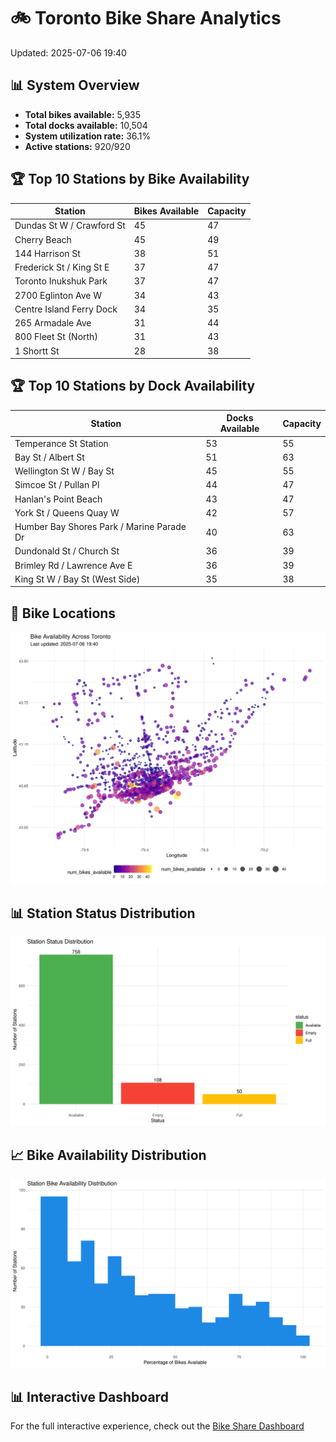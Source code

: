# 🚲 Toronto Bike Share Analytics

Updated: 2025-07-06 19:40

## 📊 System Overview
- **Total bikes available:** 5,935
- **Total docks available:** 10,504
- **System utilization rate:** 36.1%
- **Active stations:** 920/920

## 🏆 Top 10 Stations by Bike Availability
| Station | Bikes Available | Capacity |
| --- | --- | --- |
| Dundas St W / Crawford St | 45 | 47 |
| Cherry Beach | 45 | 49 |
| 144 Harrison St | 38 | 51 |
| Frederick St / King St E | 37 | 47 |
| Toronto Inukshuk Park | 37 | 47 |
| 2700 Eglinton Ave W | 34 | 43 |
| Centre Island Ferry Dock | 34 | 35 |
| 265 Armadale Ave | 31 | 44 |
| 800 Fleet St (North) | 31 | 43 |
| 1 Shortt St | 28 | 38 |

## 🏆 Top 10 Stations by Dock Availability
| Station | Docks Available | Capacity |
| --- | --- | --- |
| Temperance St Station | 53 | 55 |
| Bay St / Albert St | 51 | 63 |
| Wellington St W / Bay St | 45 | 55 |
| Simcoe St / Pullan Pl | 44 | 47 |
| Hanlan's Point Beach | 43 | 47 |
| York St / Queens Quay W | 42 | 57 |
| Humber Bay Shores Park / Marine Parade Dr | 40 | 63 |
| Dundonald St / Church St | 36 | 39 |
| Brimley Rd / Lawrence Ave E  | 36 | 39 |
| King St W / Bay St (West Side) | 35 | 38 |

## 📍 Bike Locations
![Bike Locations](docs/plots/location_plot.png)

## 📊 Station Status Distribution
![Status Distribution](docs/plots/status_distribution.png)

## 📈 Bike Availability Distribution
![Availability Distribution](docs/plots/availability_dist.png)

## 📊 Interactive Dashboard
For the full interactive experience, check out the [Bike Share Dashboard](index.html)

